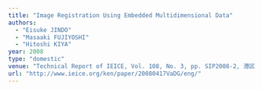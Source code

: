 ```yaml
---
title: "Image Registration Using Embedded Multidimensional Data"
authors:
  - "Eisuke JINDO"
  - "Masaaki FUJIYOSHI"
  - "Hitoshi KIYA"
year: 2008
type: "domestic"
venue: "Technical Report of IEICE, Vol. 108, No. 3, pp. SIP2008-2, 港区, 2008-04-17."
url: "http://www.ieice.org/ken/paper/20080417VaDG/eng/"
---
```

